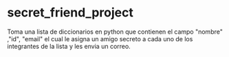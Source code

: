 # secret_friend_project
Toma una lista de diccionarios en python que contienen el campo "nombre" ,"id", "email" el cual le asigna un amigo secreto a cada uno de los integrantes de la lista y les envia un correo.
